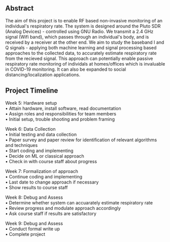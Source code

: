 ## Abstract

The aim of this project is to enable RF based non-invasive monitoring of an individual's respiratory rate. The system is designed around the Pluto SDR (Analog Devices) - controlled using GNU Radio. We transmit a 2.4 GHz signal (Wifi band), which passes through an individual's body, and is received by a receiver at the other end. We aim to study the baseband I and Q signals - applying both machine learning and signal processing based approaches to the collected data, to accurately estimate respiratory rate from the recieved signal. This approach can potentially enable passive respiratory rate monitoring of individals at homes/offices which is invaluable in COVID-19 monitoring. It can also be expanded to social distancing/localization applications.

## Project Timeline

Week 5: Hardware setup\
•	Attain hardware, install software, read documentation\
•	Assign roles and responsibilities for team members\
•	Initial setup, trouble shooting and problem framing

Week 6: Data Collection\
•	Initial testing and data collection\
•	Paper survey and paper review for identification of relevant algorithms and techniques\
•	Start coding and implementing\
•	Decide on ML or classical approach\
•	Check in with course staff about progress

Week 7: Formalization of approach\
•	Continue coding and implementing\
•	Last date to change approach if necessary\
•	Show results to course staff

Week 8: Debug and Assess\
•	Determine whether system can accuarately estimate respiratory rate\
•	Review progress and modulate approach accordingly\
•	Ask course staff if results are satisfactory

Week 9: Debug and Assess\
•	Conduct formal write up\
•	Complete project


